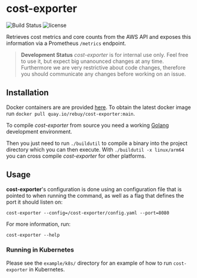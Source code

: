 # cost-exporter

![Build Status](https://github.com/rebuy-de/cost-exporter/workflows/Golang/badge.svg?branch=main)
![license](https://img.shields.io/github/license/rebuy-de/cost-exporter.svg)

Retrieves cost metrics and core counts from the AWS API and exposes this information via a Prometheus `/metrics` endpoint.

> **Development Status** *cost-exporter* is for internal use only. Feel free to use
> it, but expect big unanounced changes at any time. Furthermore we are very
> restrictive about code changes, therefore you should communicate any changes
> before working on an issue.


## Installation

Docker containers are are provided [here](https://quay.io/repository/rebuy/cost-exporter). To obtain the latest docker image run `docker pull quay.io/rebuy/cost-exporter:main`.

To compile *cost-exporter* from source you need a working
[Golang](https://golang.org/doc/install) development environment.

Then you just need to run `./buildutil` to compile a binary into the project
directory which you can then execute. With `./buildutil -x linux/arm64`
you can cross compile *cost-exporter* for other platforms.


## Usage

**cost-exporter**'s configuration is done using an configuration file that is pointed to when running the command, as well as a flag that defines the port it should listen on:
```
cost-exporter --config=/cost-exporter/config.yaml --port=8080
```

For more information, run:
```
cost-exporter --help
```


### Running in Kubernetes

Please see the `example/k8s/` directory for an example of how to run `cost-exporter` in Kubernetes.
